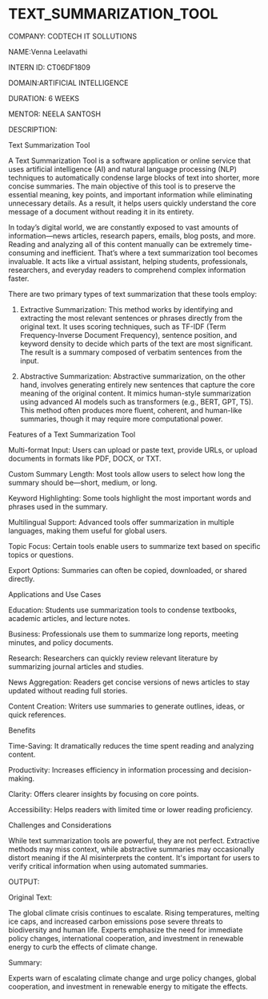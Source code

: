 # TEXT_SUMMARIZATION_TOOL

COMPANY: CODTECH IT SOLLUTIONS

NAME:Venna Leelavathi

INTERN ID: CT06DF1809

DOMAIN:ARTIFICIAL INTELLIGENCE

DURATION: 6 WEEKS

MENTOR: NEELA SANTOSH

DESCRIPTION:

Text Summarization Tool 

A Text Summarization Tool is a software application or online service that uses artificial intelligence (AI) and natural language processing (NLP) techniques to automatically condense large blocks of text into shorter, more concise summaries. The main objective of this tool is to preserve the essential meaning, key points, and important information while eliminating unnecessary details. As a result, it helps users quickly understand the core message of a document without reading it in its entirety.

In today’s digital world, we are constantly exposed to vast amounts of information—news articles, research papers, emails, blog posts, and more. Reading and analyzing all of this content manually can be extremely time-consuming and inefficient. That’s where a text summarization tool becomes invaluable. It acts like a virtual assistant, helping students, professionals, researchers, and everyday readers to comprehend complex information faster.

There are two primary types of text summarization that these tools employ:

1. Extractive Summarization:
This method works by identifying and extracting the most relevant sentences or phrases directly from the original text. It uses scoring techniques, such as TF-IDF (Term Frequency-Inverse Document Frequency), sentence position, and keyword density to decide which parts of the text are most significant. The result is a summary composed of verbatim sentences from the input.


2. Abstractive Summarization:
Abstractive summarization, on the other hand, involves generating entirely new sentences that capture the core meaning of the original content. It mimics human-style summarization using advanced AI models such as transformers (e.g., BERT, GPT, T5). This method often produces more fluent, coherent, and human-like summaries, though it may require more computational power.



Features of a Text Summarization Tool

Multi-format Input: Users can upload or paste text, provide URLs, or upload documents in formats like PDF, DOCX, or TXT.

Custom Summary Length: Most tools allow users to select how long the summary should be—short, medium, or long.

Keyword Highlighting: Some tools highlight the most important words and phrases used in the summary.

Multilingual Support: Advanced tools offer summarization in multiple languages, making them useful for global users.

Topic Focus: Certain tools enable users to summarize text based on specific topics or questions.

Export Options: Summaries can often be copied, downloaded, or shared directly.


Applications and Use Cases

Education: Students use summarization tools to condense textbooks, academic articles, and lecture notes.

Business: Professionals use them to summarize long reports, meeting minutes, and policy documents.

Research: Researchers can quickly review relevant literature by summarizing journal articles and studies.

News Aggregation: Readers get concise versions of news articles to stay updated without reading full stories.

Content Creation: Writers use summaries to generate outlines, ideas, or quick references.


Benefits

Time-Saving: It dramatically reduces the time spent reading and analyzing content.

Productivity: Increases efficiency in information processing and decision-making.

Clarity: Offers clearer insights by focusing on core points.

Accessibility: Helps readers with limited time or lower reading proficiency.


Challenges and Considerations

While text summarization tools are powerful, they are not perfect. Extractive methods may miss context, while abstractive summaries may occasionally distort meaning if the AI misinterprets the content. It's important for users to verify critical information when using automated summaries.

OUTPUT:

 Original Text:

The global climate crisis continues to escalate. Rising temperatures, melting ice caps, and 
increased carbon emissions pose severe threats to biodiversity and human life. Experts 
emphasize the need for immediate policy changes, international cooperation, and investment 
in renewable energy to curb the effects of climate change.

 Summary:

Experts warn of escalating climate change and urge policy changes, global cooperation, and investment in renewable energy to mitigate the effects.
